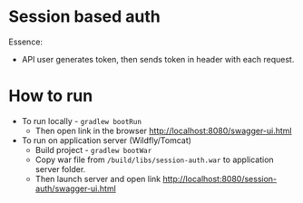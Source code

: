 # Session based auth
Essence:
* API user generates token, then sends token in header with each request.

# How to run
* To run locally - `gradlew bootRun` 
    * Then open link in the browser [http://localhost:8080/swagger-ui.html](http://localhost:8080/swagger-ui.html)
* To run on application server (Wildfly/Tomcat)
    * Build project - `gradlew bootWar`
    * Copy war file from `/build/libs/session-auth.war` to application server folder.  
    * Then launch server and open link [http://localhost:8080/session-auth/swagger-ui.html](http://localhost:8080/rest-backend/swagger-ui.html)